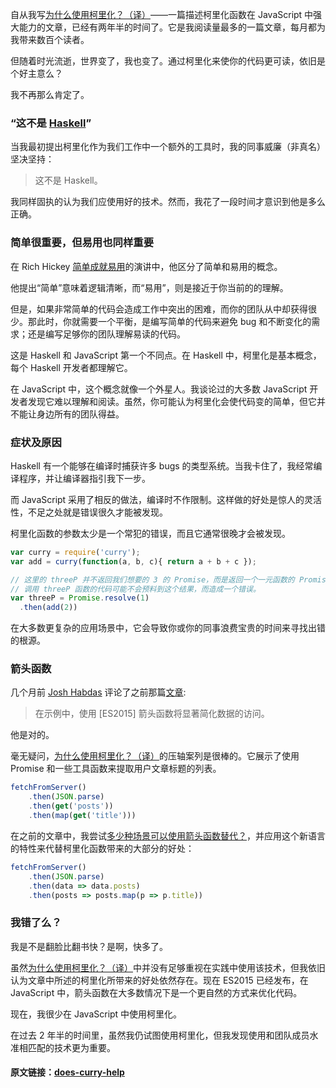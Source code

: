 自从我写[为什么使用柯里化？（译）](#!/posts/why-curry-helps)——一篇描述柯里化函数在 JavaScript 中强大能力的文章，已经有两年半的时间了。它是我阅读量最多的一篇文章，每月都为我带来数百个读者。

但随着时光流逝，世界变了，我也变了。通过柯里化来使你的代码更可读，依旧是个好主意么？

我不再那么肯定了。

### “这不是 [Haskell](https://www.haskell.org/)”

当我最初提出柯里化作为我们工作中一个额外的工具时，我的同事威廉（非真名）坚决坚持：

> 这不是 Haskell。

我同样固执的认为我们应使用好的技术。然而，我花了一段时间才意识到他是多么正确。

### 简单很重要，但易用也同样重要

在 Rich Hickey [简单成就易用](http://www.infoq.com/presentations/Simple-Made-Easy)的演讲中，他区分了简单和易用的概念。

他提出“简单”意味着逻辑清晰，而“易用”，则是接近于你当前的的理解。

但是，如果非常简单的代码会造成工作中突出的困难，而你的团队从中却获得很少。那此时，你就需要一个平衡，是编写简单的代码来避免 bug 和不断变化的需求；还是编写足够你的团队理解易读的代码。

这是 Haskell 和 JavaScript 第一个不同点。在 Haskell 中，柯里化是基本概念，每个 Haskell 开发者都理解它。

在 JavaScript 中，这个概念就像一个外星人。我谈论过的大多数 JavaScript 开发者发现它难以理解和阅读。虽然，你可能认为柯里化会使代码变的简单，但它并不能让身边所有的团队得益。

### 症状及原因

Haskell 有一个能够在编译时捕获许多 bugs 的类型系统。当我卡住了，我经常编译程序，并让编译器指引我下一步。

而 JavaScript 采用了相反的做法，编译时不作限制。这样做的好处是惊人的灵活性，不足之处就是错误很久才能被发现。

柯里化函数的参数太少是一个常犯的错误，而且它通常很晚才会被发现。

```JavaScript
var curry = require('curry');
var add = curry(function(a, b, c){ return a + b + c });

// 这里的 threeP 并不返回我们想要的 3 的 Promise，而是返回一个一元函数的 Promise。
// 调用 threeP 函数的代码可能不会预料到这个结果，而造成一个错误。
var threeP = Promise.resolve(1)
  .then(add(2))
```

在大多数更复杂的应用场景中，它会导致你或你的同事浪费宝贵的时间来寻找出错的根源。

### 箭头函数
几个月前 [Josh Habdas](https://disqus.com/by/jhabdas/) 评论了之前那篇[文章]():

> 在示例中，使用 [ES2015] 箭头函数将显著简化数据的访问。

他是对的。

毫无疑问，[为什么使用柯里化？（译）](#!/posts/why-curry-helps)的压轴案列是很棒的。它展示了使用 Promise 和一些工具函数来提取用户文章标题的列表。

```JavaScript
fetchFromServer()
    .then(JSON.parse)
    .then(get('posts'))
    .then(map(get('title')))
```

在之前的文章中，我尝试[多少种场景可以使用箭头函数替代？](https://hughfdjackson.com/javascript/arrow-function-syntax/)，并应用这个新语言的特性来代替柯里化函数带来的大部分的好处：

```JavaScript
fetchFromServer()
    .then(JSON.parse)
    .then(data => data.posts)
    .then(posts => posts.map(p => p.title))
```

### 我错了么？
我是不是翻脸比翻书快？是啊，快多了。

虽然[为什么使用柯里化？（译）](#!/posts/why-curry-helps)中并没有足够重视在实践中使用该技术，但我依旧认为文章中所述的柯里化所带来的好处依然存在。现在 ES2015 已经发布，在 JavaScript 中，箭头函数在大多数情况下是一个更自然的方式来优化代码。

现在，我很少在 JavaScript 中使用柯里化。

在过去 2 年半的时间里，虽然我仍试图使用柯里化，但我发现使用和团队成员水准相匹配的技术更为重要。

#### 原文链接：[does-curry-help](https://hughfdjackson.com/javascript/does-curry-help/)

